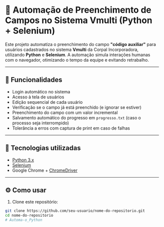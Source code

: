 # 🧠 Automação de Preenchimento de Campos no Sistema Vmulti (Python + Selenium)

Este projeto automatiza o preenchimento do campo **"código auxiliar"** para usuários cadastrados no sistema **Vmulti** da Corpal Incorporadora, utilizando **Python** e **Selenium**. A automação simula interações humanas com o navegador, otimizando o tempo da equipe e evitando retrabalho.

---

## 🚀 Funcionalidades

- Login automático no sistema
- Acesso à tela de usuários
- Edição sequencial de cada usuário
- Verificação se o campo já está preenchido (e ignorar se estiver)
- Preenchimento do campo com um valor incremental
- Salvamento automático do progresso em `progresso.txt` (caso o processo seja interrompido)
- Tolerância a erros com captura de print em caso de falhas

---

## 🧰 Tecnologias utilizadas

- [Python 3.x](https://www.python.org/)
- [Selenium](https://www.selenium.dev/)
- Google Chrome + [ChromeDriver](https://googlechromelabs.github.io/chrome-for-testing/)

---

## ⚙️ Como usar

1. Clone este repositório:

```bash
git clone https://github.com/seu-usuario/nome-do-repositorio.git
cd nome-do-repositorio
#   A u t o m a - o _ P y t h o n 
 
 
